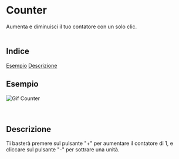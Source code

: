 # Counter

Aumenta e diminuisci il tuo contatore con un solo clic.
<br />
<br />

## Indice
[Esempio](#esempio) [Descrizione](#descrizione) 


## Esempio

![Gif Counter](https://github.com/CarloDeLuce/Counter/assets/155926130/2b4a1d89-44ea-4334-a604-9328ad9c97dc)
<br />
<br />
<br />

## Descrizione

Ti basterà premere sul pulsante "+" per aumentare il contatore di 1, e cliccare sul pulsante "-" per sottrare una unità.




